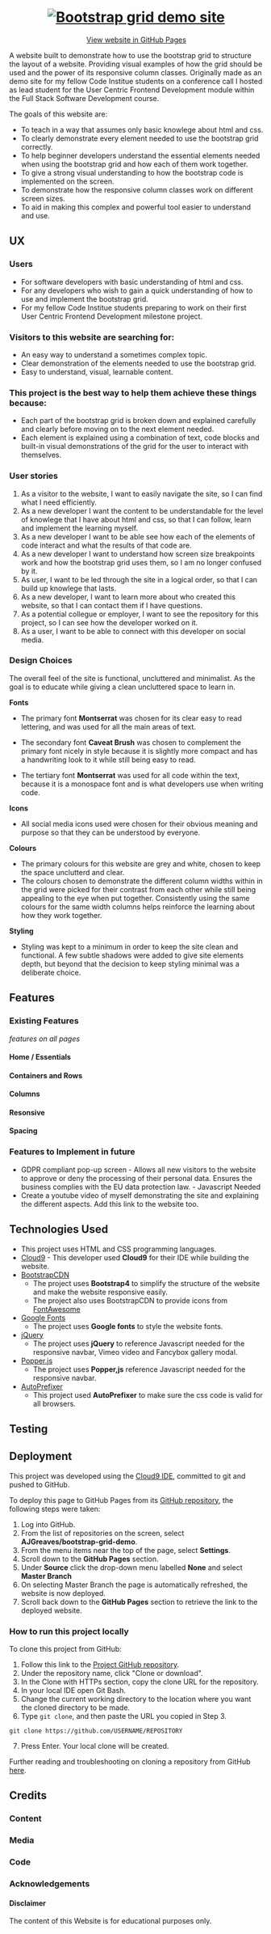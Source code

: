 <h1 align="center">
  <a href="https://ajgreaves.github.io/bootstrap-grid-demo/" target="_blank"><img src="https://i.ibb.co/MDbgk0P/readme-title.png" alt="Bootstrap grid demo site"/></a>
</h1>
<div align="center"> 

[View website in GitHub Pages](https://ajgreaves.github.io/bootstrap-grid-demo/)
</div>

A website built to demonstrate how to use the bootstrap grid to structure the layout of a website. Providing visual examples of how the grid should be used 
and the power of its responsive column classes. Originally made as an demo site for my fellow Code Institue students 
on a conference call I hosted as lead student for the User Centric Frontend Development module within the Full Stack Software Development course. 

The goals of this website are:
* To teach in a way that assumes only basic knowlege about html and css.
* To clearly demonstrate every element needed to use the bootstrap grid correctly.
* To help beginner developers understand the essential elements needed when using the bootstrap grid and how each of them work together.
* To give a strong visual understanding to how the bootstrap code is implemented on the screen.
* To demonstrate how the responsive column classes work on different screen sizes. 
* To aid in making this complex and powerful tool easier to understand and use. 
 
## UX

### Users
* For software developers with basic understanding of html and css. 
* For any developers who wish to gain a quick understanding of how to use and implement the bootstrap grid. 
* For my fellow Code Institue students preparing to work on their first User Centric Frontend Development milestone project. 

### Visitors to this website are searching for:
* An easy way to understand a sometimes complex topic.
* Clear demonstration of the elements needed to use the bootstrap grid. 
* Easy to understand, visual, learnable content. 

### This project is the best way to help them achieve these things because:
* Each part of the bootstrap grid is broken down and explained carefully and clearly before moving on to the next element needed. 
* Each element is explained using a combination of text, code blocks and built-in visual demonstrations of the grid for the user to interact with themselves. 

### User stories
1. As a visitor to the website, I want to easily navigate the site, so I can find what I need efficiently.
2. As a new developer I want the content to be understandable for the level of knowlege that I have about html and css, so that I can follow, learn and implement the learning myself. 
3. As a new developer I want to be able see how each of the elements of code interact and what the results of that code are. 
4. As a new developer I want to understand how screen size breakpoints work and how the bootstrap grid uses them, so I am no longer confused by it. 
5. As user, I want to be led through the site in a logical order, so that I can build up knowlege that lasts. 
6. As a new developer, I want to learn more about who created this website, so that I can contact them if I have questions. 
7. As a potential collegue or employer, I want to see the repository for this project, so I can see how the developer worked on it. 
8. As a user, I want to be able to connect with this developer on social media. 

### Design Choices

The overall feel of the site is functional, uncluttered and minimalist. As the goal is to educate while giving a clean uncluttered space to learn in.

**Fonts**

- The primary font **Montserrat** was chosen for its clear easy to read lettering, and was used for all the main areas of text.

- The secondary font **Caveat Brush** was chosen to complement the primary font nicely in style because it is slightly more compact and has a handwriting look to it while still being easy to read.

- The tertiary font **Montserrat** was used for all code within the text, because it is a monospace font and is what developers use when writing code. 

**Icons**

- All social media icons used were chosen for their obvious meaning and purpose so that they can be understood by everyone.

**Colours**

- The primary colours for this website are grey and white, chosen to keep the space unclutterd and clear. 
- The colours chosen to demonstrate the different column widths within in the grid were picked for their contrast from each other while still being appealing to the eye when put together.
Consistently using the same colours for the same width columns helps reinforce the learning about how they work together. 

**Styling**

- Styling was kept to a minimum in order to keep the site clean and functional. A few subtle shadows were added to give site elements depth, but beyond that the decision to 
keep styling minimal was a deliberate choice. 

## Features

### Existing Features

_features on all pages_

#### Home / Essentials

#### Containers and Rows

#### Columns

#### Resonsive

#### Spacing


### Features to Implement in future
- GDPR compliant pop-up screen - Allows all new visitors to the website to 
approve or deny the processing of their personal data. Ensures the business 
complies with the EU data protection law. - Javascript Needed
- Create a youtube video of myself demonstrating the site and explaining the different aspects. Add this link to the website too. 

## Technologies Used

- This project uses HTML and CSS programming languages.
- [Cloud9](https://c9.io) - This developer used **Cloud9** for their IDE while building the website.
- [BootstrapCDN](https://www.bootstrapcdn.com/)
    - The project uses **Bootstrap4** to simplify the structure of the website and make the website responsive easily.
    - The project also uses BootstrapCDN to provide icons from [FontAwesome](https://www.bootstrapcdn.com/fontawesome/)
- [Google Fonts](https://fonts.google.com/)
    - The project uses **Google fonts** to style the website fonts.
- [jQuery](https://jquery.com/)
    - The project uses **jQuery** to reference Javascript needed for the responsive navbar, Vimeo video and Fancybox gallery modal.
- [Popper.js](https://popper.js.org/)
    - The project uses **Popper,js** reference Javascript needed for the responsive navbar.
- [AutoPrefixer](https://autoprefixer.github.io/)
    - This project used **AutoPrefixer** to make sure the css code is valid for all browsers.

## Testing 

## Deployment

This project was developed using the [Cloud9 IDE](https://c9.io), committed to git and pushed to GitHub. 

To deploy this page to GitHub Pages from its [GitHub repository](https://github.com/AJGreaves/bootstrap-grid-demo), the following steps were taken: 
1. Log into GitHub. 
2. From the list of repositories on the screen, select **AJGreaves/bootstrap-grid-demo**.
3. From the menu items near the top of the page, select **Settings**.
4. Scroll down to the **GitHub Pages** section.
5. Under **Source** click the drop-down menu labelled **None** and select **Master Branch**
6. On selecting Master Branch the page is automatically refreshed, the website is now deployed. 
7. Scroll back down to the **GitHub Pages** section to retrieve the link to the deployed website.

### How to run this project locally

To clone this project from GitHub:
1. Follow this link to the [Project GitHub repository](https://github.com/AJGreaves/bootstrap-grid-demo).
2. Under the repository name, click "Clone or download".
3. In the Clone with HTTPs section, copy the clone URL for the repository. 
4. In your local IDE open Git Bash.
5. Change the current working directory to the location where you want the cloned directory to be made.
6. Type ```git clone```, and then paste the URL you copied in Step 3.
```console
git clone https://github.com/USERNAME/REPOSITORY
```
7. Press Enter. Your local clone will be created.

Further reading and troubleshooting on cloning a repository from GitHub [here](https://help.github.com/en/articles/cloning-a-repository).

## Credits

### Content

### Media

### Code

### Acknowledgements

#### Disclaimer

The content of this Website is for educational purposes only.
